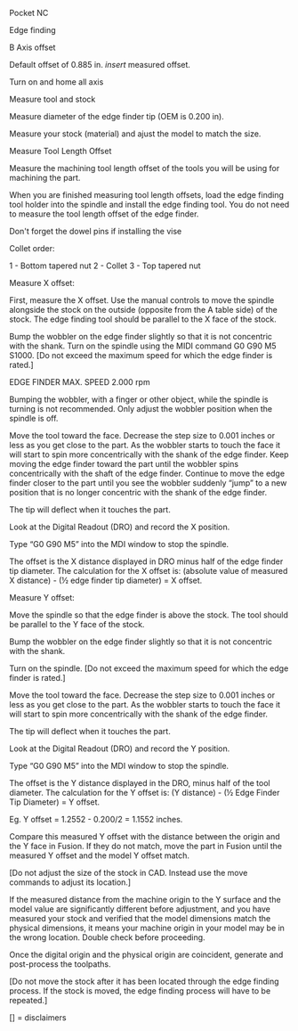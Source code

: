 Pocket NC

Edge finding

B Axis offset

Default offset of 0.885 in.
*insert* measured offset.

Turn on and home all axis

Measure tool and stock

Measure diameter of the edge finder tip (OEM is 0.200 in).

Measure your stock (material) and ajust the model to match the size.

Measure Tool Length Offset

Measure the machining tool length offset of the tools you will be using for machining the part.

When you are finished measuring tool length offsets, load the edge finding tool holder into the spindle and install the edge finding tool. You do not need to measure the tool length offset of the edge finder.

Don't forget the dowel pins if installing the vise

Collet order:

1 - Bottom tapered nut
2 - Collet
3 - Top tapered nut

Measure X offset:

First, measure the X offset. Use the manual controls to move the spindle alongside the stock on the outside (opposite from the A table side) of the stock. The edge finding tool should be parallel to the X face of the stock.

Bump the wobbler on the edge finder slightly so that it is not concentric with the shank. Turn on the spindle using the MIDI command G0 G90 M5 S1000. [Do not exceed the maximum speed for which the edge finder is rated.]

EDGE FINDER MAX. SPEED 2.000 rpm

Bumping the wobbler, with a finger or other object, while the spindle is turning is not recommended. 
Only adjust the wobbler position when the spindle is off.

Move the tool toward the face. Decrease the step size to 0.001 inches or less as you get close to the part. As the wobbler starts to touch the face it will start to spin more concentrically with the shank of the edge finder. Keep moving the edge finder toward the part until the wobbler spins concentrically with the shaft of the edge finder. Continue to move the edge finder closer to the part until you see the wobbler suddenly “jump” to a new position that is no longer concentric with the shank of the edge finder.

The tip will deflect when it touches the part.

Look at the Digital Readout (DRO) and record the X position.  

Type “G0 G90 M5” into the MDI window to stop the spindle.  

The offset is the X distance displayed in DRO minus half of the edge finder tip diameter. The calculation for the X offset is: (absolute value of measured X distance) - (½ edge finder tip diameter) = X offset.

Measure Y offset:

Move the spindle so that the edge finder is above the stock. The tool should be parallel to the Y face of the stock.

Bump the wobbler on the edge finder slightly so that it is not concentric with the shank. 

Turn on the spindle. [Do not exceed the maximum speed for which the edge finder is rated.]

Move the tool toward the face. Decrease the step size to 0.001 inches or less as you get close to the part. As the wobbler starts to touch the face it will start to spin more concentrically with the shank of the edge finder.

The tip will deflect when it touches the part.

Look at the Digital Readout (DRO) and record the Y position.

Type “G0 G90 M5” into the MDI window to stop the spindle.

The offset is the Y distance displayed in the DRO, minus half of the tool diameter. The calculation for the Y offset is: (Y distance) - (½ Edge Finder Tip Diameter) = Y offset.

Eg. Y offset = 1.2552  - 0.200/2 = 1.1552 inches.

Compare this measured Y offset with the distance between the origin and the Y face in Fusion. If they do not match, move the part in Fusion until the measured Y offset and the model Y offset match. 

[Do not adjust the size of the stock in CAD. Instead use the move commands to adjust its location.]

If the measured distance from the machine origin to the Y surface and the model value are significantly different before adjustment, and you have measured your stock and verified that the model dimensions match the physical dimensions, it means your machine origin in your model may be in the wrong location. Double check before proceeding.

Once the digital origin and the physical origin are coincident, generate and post-process the toolpaths.

[Do not move the stock after it has been located through the edge finding process. If the stock is moved, the edge finding process will have to be repeated.]

[] = disclaimers
